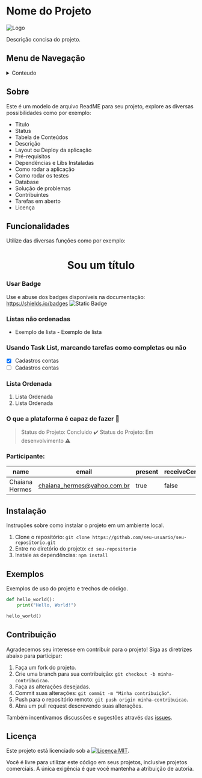 # Nome do Projeto

![Logo]([logo.png](https://logos-download.com/wp-content/uploads/2016/09/GitHub_logo.png))

Descrição concisa do projeto.

## Menu de Navegação
<details>
<summary>Conteudo</summary>
<ol>
<li><a href="#Sobre">Sobre</a></li>
<li><a href="#funcionalidades">Funcionalidades</a></li>
<li><a href="#Exemplos">Exemplos</a></li>
<li><a href="#Contribuição">Contribuição</a></li>
<li><a href="#licença">Licença</a></li>
</ol>    
</details>

## Sobre

Este é um modelo de arquivo ReadME para seu projeto, explore as diversas possibilidades como por exemplo:

- Titulo
- Status
- Tabela de Conteúdos
- Descrição
- Layout ou Deploy da aplicação
- Pré-requisitos
- Dependências e Libs Instaladas
- Como rodar a aplicação
- Como rodar os testes
- Database
- Solução de problemas
- Contribuintes
- Tarefas em aberto
- Licença

## Funcionalidades

Utilize das diversas funções como por exemplo:

<h1 align="center"> Sou um título </h1>

### Usar Badge
Use e abuse dos badges disponíveis na documentação: https://shields.io/badges
![Static Badge](https://img.shields.io/badge/:badgeContent)

### Listas não ordenadas
- Exemplo de lista
      - Exemplo de lista

### Usando Task List, marcando tarefas como completas ou não
- [x] Cadastros contas
- [ ] Cadastros contas

### Lista Ordenada
1. Lista Ordenada
2. Lista Ordenada

### O que a plataforma é capaz de fazer :checkered_flag:

> Status do Projeto: Concluido :heavy_check_mark:
> Status do Projeto: Em desenvolvimento :warning:


### Participante: 
|name|email|present|receiveCertificate|course|
| -------- | -------- | -------- |-------- | -------- |
|Chaiana Hermes|chaiana_hermes@yahoo.com.br|true|false|Bootcamp React|


## Instalação

Instruções sobre como instalar o projeto em um ambiente local.

1. Clone o repositório: `git clone https://github.com/seu-usuario/seu-repositorio.git`
2. Entre no diretório do projeto: `cd seu-repositorio`
3. Instale as dependências: `npm install`

## Exemplos

Exemplos de uso do projeto e trechos de código.

```python
def hello_world():
    print("Hello, World!")

hello_world()
```

## Contribuição

Agradecemos seu interesse em contribuir para o projeto! Siga as diretrizes abaixo para participar:

1. Faça um fork do projeto.
2. Crie uma branch para sua contribuição: `git checkout -b minha-contribuicao`.
3. Faça as alterações desejadas.
4. Commit suas alterações: `git commit -m "Minha contribuição"`.
5. Push para o repositório remoto: `git push origin minha-contribuicao`.
6. Abra um pull request descrevendo suas alterações.

Também incentivamos discussões e sugestões através das [issues](https://github.com/seu-usuario/seu-repositorio/issues).

## Licença

Este projeto está licenciado sob a <a href="https://opensource.org/licenses/MIT"><img src="https://img.shields.io/badge/Licen%C3%A7a-MIT-blue.svg" alt="Licença MIT"></a>.

Você é livre para utilizar este código em seus projetos, inclusive projetos comerciais. A única exigência é que você mantenha a atribuição de autoria.

